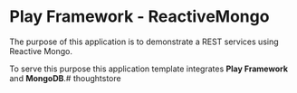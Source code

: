# Play Framework - ReactiveMongo

The purpose of this application is to demonstrate a REST services using Reactive Mongo.

To serve this purpose this application template integrates **Play Framework** and **MongoDB**.# thoughtstore
